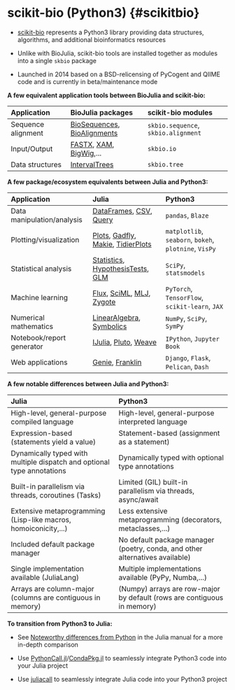 
# scikit-bio (Python3) {#scikitbio}
- [scikit-bio](http://scikit-bio.org/) represents a Python3 library providing data structures, algorithms, and additional bioinformatics resources
  
- Unlike with BioJulia, scikit-bio tools are installed together as modules into a single `skbio` package 
  
- Launched in 2014 based on a BSD-relicensing of PyCogent and QIIME code and is currently in beta/maintenance mode
  

**A few equivalent application tools between BioJulia and scikit-bio:**

| Application        | BioJulia packages                                                                                                                             | scikit-bio modules                  |
|:------------------ |:--------------------------------------------------------------------------------------------------------------------------------------------- |:----------------------------------- |
| Sequence alignment | [BioSequences](https://biojulia.dev/BioSequences.jl/stable/), [BioAlignments](https://biojulia.dev/BioAlignments.jl/stable/)                  | `skbio.sequence`, `skbio.alignment` |
| Input/Output       | [FASTX](https://biojulia.dev/FASTX.jl/stable/), [XAM](https://biojulia.dev/XAM.jl/stable/), [BigWig](https://biojulia.dev/BigWig.jl/dev/),... | `skbio.io`                          |
| Data structures    | [IntervalTrees](https://biojulia.dev/IntervalTrees.jl/stable/)                                                                                | `skbio.tree`                        |


**A few package/ecosystem equivalents between Julia and Python3:**

| Application                | Julia                                                                                                                                                                                    | Python3                                               |
|:-------------------------- |:---------------------------------------------------------------------------------------------------------------------------------------------------------------------------------------- |:----------------------------------------------------- |
| Data manipulation/analysis | [DataFrames](https://dataframes.juliadata.org/stable/), [CSV](https://csv.juliadata.org/stable/), [Query](https://www.queryverse.org/Query.jl/stable/)                                   | `pandas`, `Blaze`                                     |
| Plotting/visualization     | [Plots](https://docs.juliaplots.org/stable/), [Gadfly](http://gadflyjl.org/stable/), [Makie](https://docs.makie.org/stable/), [TidierPlots](https://github.com/TidierOrg/TidierPlots.jl) | `matplotlib`, `seaborn`, `bokeh`, `plotnine`, `VisPy` |
| Statistical analysis       | [Statistics](https://docs.julialang.org/en/v1/stdlib/Statistics/), [HypothesisTests](https://github.com/JuliaStats/HypothesisTests.jl), [GLM](https://github.com/JuliaStats/GLM.jl)      | `SciPy`, `statsmodels`                                |
| Machine learning           | [Flux](https://fluxml.ai/Flux.jl/stable/), [SciML](https://sciml.ai/),  [MLJ](https://alan-turing-institute.github.io/MLJ.jl/stable/), [Zygote](https://fluxml.ai/Zygote.jl/stable/)     | `PyTorch`, `TensorFlow`, `scikit-learn`, `JAX`        |
| Numerical mathematics      | [LinearAlgebra](https://docs.julialang.org/en/v1/stdlib/LinearAlgebra/), [Symbolics](https://symbolics.juliasymbolics.org/stable/)                                                       | `NumPy`, `SciPy`, `SymPy`                             |
| Notebook/report generator  | [IJulia](https://julialang.github.io/IJulia.jl/stable/), [Pluto](https://plutojl.org/), [Weave](https://weavejl.mpastell.com/stable/)                                                    | `IPython`, `Jupyter Book`                             |
| Web applications           | [Genie](https://genieframework.com/), [Franklin](https://franklinjl.org/)                                                                                                                | `Django`, `Flask`, `Pelican`, `Dash`                  |


**A few notable differences between Julia and Python3:**

| Julia                                                                  | Python3                                                                      |
|:---------------------------------------------------------------------- |:---------------------------------------------------------------------------- |
| High-level, general-purpose compiled language                          | High-level, general-purpose interpreted language                             |
| Expression-based (statements yield a value)                            | Statement-based (assignment as a statement)                                  |
| Dynamically typed with multiple dispatch and optional type annotations | Dynamically typed with optional type annotations                             |
| Built-in parallelism via threads, coroutines (Tasks)                   | Limited (GIL) built-in parallelism via threads, async/await                  |
| Extensive metaprogramming (Lisp-like macros, homoiconicity,...)        | Less extensive metaprogramming (decorators, metaclasses,...)                 |
| Included default package manager                                       | No default package manager (poetry, conda, and other alternatives available) |
| Single implementation available (JuliaLang)                            | Multiple implementations available (PyPy, Numba,...)                         |
| Arrays are column-major (columns are contiguous in memory)             | (Numpy) arrays are row-major by default (rows are contiguous in memory)      |


**To transition from Python3 to Julia:**
- See [Noteworthy differences from Python](https://docs.julialang.org/en/v1/manual/noteworthy-differences/#Noteworthy-differences-from-Python) in the Julia manual for a more in-depth comparison
  
- Use [PythonCall.jl](https://github.com/cjdoris/PythonCall.jl.git)/[CondaPkg.jl](https://github.com/JuliaPy/CondaPkg.jl.git) to seamlessly integrate Python3 code into your Julia project
  
- Use [juliacall](https://pypi.org/project/juliacall/) to seamlessly integrate Julia code into your Python3 project
  
